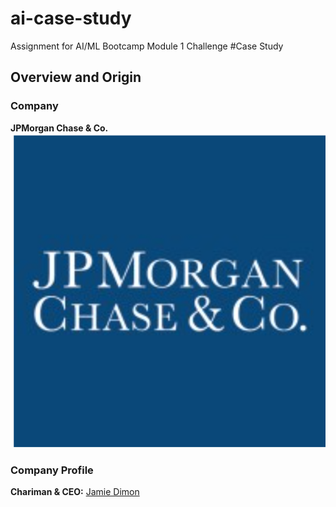 # ai-case-study
Assignment for AI/ML Bootcamp Module 1 Challenge
#Case Study

## Overview and Origin

### Company  

**JPMorgan Chase & Co.**  
![JPM logo](JPM_logo.png)

### Company Profile

**Chariman & CEO:** [Jamie Dimon](https://www.jpmorganchase.com/about/our-leadership/jamie-dimon)